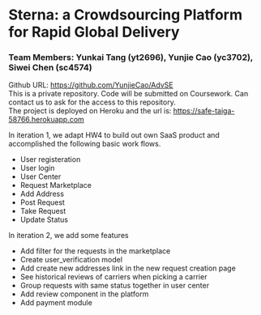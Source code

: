 # Sterna: a Crowdsourcing Platform for Rapid Global Delivery

### Team Members: Yunkai Tang (yt2696), Yunjie Cao (yc3702), Siwei Chen (sc4574)

Github URL: https://github.com/YunjieCao/AdvSE  
This is a private repository. Code will be submitted on Coursework. Can contact us to ask for the access to this repository.  
The project is deployed on Heroku and the url is: https://safe-taiga-58766.herokuapp.com

In iteration 1, we adapt HW4 to build out own SaaS product and accomplished the following basic work flows.

- User registeration
- User login
- User Center
- Request Marketplace
- Add Address
- Post Request
- Take Request
- Update Status


In iteration 2, we add some features

- Add filter for the requests in the marketplace
- Create user_verification model
- Add create new addresses link in the new request creation page
- See historical reviews of carriers when picking a carrier
- Group requests with same status together in user center
- Add review component in the platform
- Add payment module
